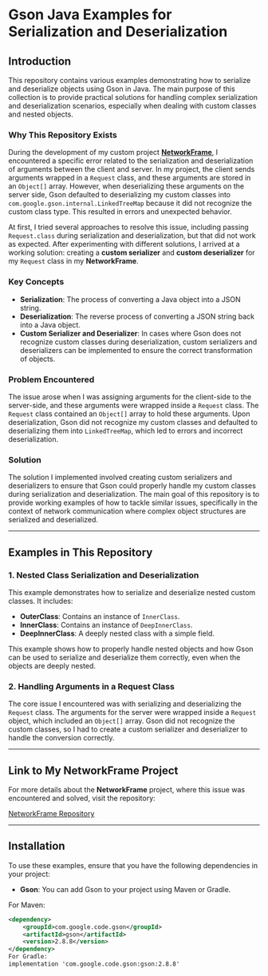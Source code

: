 # Gson Java Examples for Serialization and Deserialization

## Introduction

This repository contains various examples demonstrating how to serialize and deserialize objects using Gson in Java. The main purpose of this collection is to provide practical solutions for handling complex serialization and deserialization scenarios, especially when dealing with custom classes and nested objects.

### Why This Repository Exists

During the development of my custom project **[NetworkFrame](https://github.com/yourusername/NetworkFrame)**, I encountered a specific error related to the serialization and deserialization of arguments between the client and server. In my project, the client sends arguments wrapped in a `Request` class, and these arguments are stored in an `Object[]` array. However, when deserializing these arguments on the server side, Gson defaulted to deserializing my custom classes into `com.google.gson.internal.LinkedTreeMap` because it did not recognize the custom class type. This resulted in errors and unexpected behavior.

At first, I tried several approaches to resolve this issue, including passing `Request.class` during serialization and deserialization, but that did not work as expected. After experimenting with different solutions, I arrived at a working solution: creating a **custom serializer** and **custom deserializer** for my `Request` class in my **NetworkFrame**.

### Key Concepts

- **Serialization**: The process of converting a Java object into a JSON string.
- **Deserialization**: The reverse process of converting a JSON string back into a Java object.
- **Custom Serializer and Deserializer**: In cases where Gson does not recognize custom classes during deserialization, custom serializers and deserializers can be implemented to ensure the correct transformation of objects.

### Problem Encountered

The issue arose when I was assigning arguments for the client-side to the server-side, and these arguments were wrapped inside a `Request` class. The `Request` class contained an `Object[]` array to hold these arguments. Upon deserialization, Gson did not recognize my custom classes and defaulted to deserializing them into `LinkedTreeMap`, which led to errors and incorrect deserialization.

### Solution

The solution I implemented involved creating custom serializers and deserializers to ensure that Gson could properly handle my custom classes during serialization and deserialization. The main goal of this repository is to provide working examples of how to tackle similar issues, specifically in the context of network communication where complex object structures are serialized and deserialized.

---

## Examples in This Repository

### 1. **Nested Class Serialization and Deserialization**

This example demonstrates how to serialize and deserialize nested custom classes. It includes:
- **OuterClass**: Contains an instance of `InnerClass`.
- **InnerClass**: Contains an instance of `DeepInnerClass`.
- **DeepInnerClass**: A deeply nested class with a simple field.

This example shows how to properly handle nested objects and how Gson can be used to serialize and deserialize them correctly, even when the objects are deeply nested.

### 2. **Handling Arguments in a Request Class**

The core issue I encountered was with serializing and deserializing the `Request` class. The arguments for the server were wrapped inside a `Request` object, which included an `Object[]` array. Gson did not recognize the custom classes, so I had to create a custom serializer and deserializer to handle the conversion correctly.

---

## Link to My NetworkFrame Project

For more details about the **NetworkFrame** project, where this issue was encountered and solved, visit the repository:

[NetworkFrame Repository](https://github.com/yourusername/NetworkFrame)

---

## Installation

To use these examples, ensure that you have the following dependencies in your project:

- **Gson**: You can add Gson to your project using Maven or Gradle.

For Maven:
```xml
<dependency>
    <groupId>com.google.code.gson</groupId>
    <artifactId>gson</artifactId>
    <version>2.8.8</version>
</dependency>
For Gradle:
implementation 'com.google.code.gson:gson:2.8.8'

